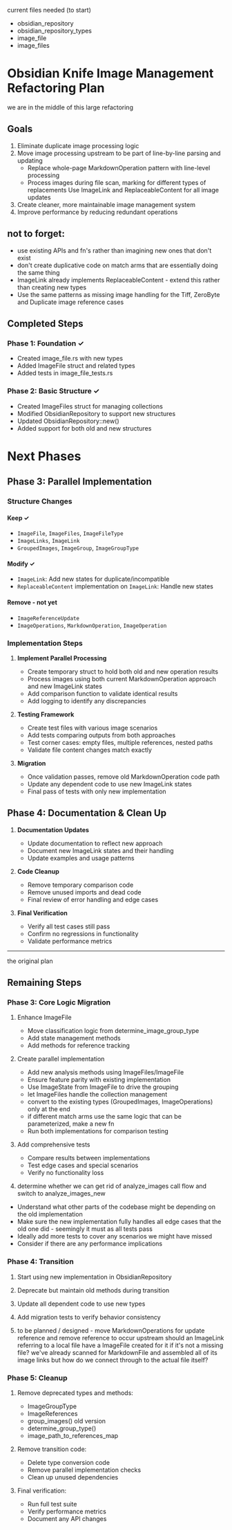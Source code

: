 current files needed (to start)
- obsidian_repository
- obsidian_repository_types
- image_file
- image_files

# Obsidian Knife Image Management Refactoring Plan
we are in the middle of this large refactoring

## Goals
1. Eliminate duplicate image processing logic
2. Move image processing upstream to be part of line-by-line parsing and updating
   - Replace whole-page MarkdownOperation pattern with line-level processing
   - Process images during file scan, marking for different types of replacements
   Use ImageLink and ReplaceableContent for all image updates
3. Create cleaner, more maintainable image management system
4. Improve performance by reducing redundant operations

## not to forget:
- use existing APIs and fn's rather than imagining new ones that don't exist
- don't create duplicative code on match arms that are essentially doing the same thing
- ImageLink already implements ReplaceableContent - extend this rather than creating new types
- Use the same patterns as missing image handling for the Tiff, ZeroByte and Duplicate image reference cases

## Completed Steps

### Phase 1: Foundation ✓
- Created image_file.rs with new types
- Added ImageFile struct and related types
- Added tests in image_file_tests.rs

### Phase 2: Basic Structure ✓
- Created ImageFiles struct for managing collections
- Modified ObsidianRepository to support new structures
- Updated ObsidianRepository::new()
- Added support for both old and new structures

# Next Phases

## Phase 3: Parallel Implementation

### Structure Changes
#### Keep ✓
- `ImageFile`, `ImageFiles`, `ImageFileType`
- `ImageLinks`, `ImageLink`
- `GroupedImages`, `ImageGroup`, `ImageGroupType`

#### Modify ✓
- `ImageLink`: Add new states for duplicate/incompatible 
- `ReplaceableContent` implementation on `ImageLink`: Handle new states

#### Remove - not yet
- `ImageReferenceUpdate`
- `ImageOperations`, `MarkdownOperation`, `ImageOperation`

### Implementation Steps
1. **Implement Parallel Processing**
   - Create temporary struct to hold both old and new operation results
   - Process images using both current MarkdownOperation approach and new ImageLink states
   - Add comparison function to validate identical results
   - Add logging to identify any discrepancies

2. **Testing Framework**
   - Create test files with various image scenarios
   - Add tests comparing outputs from both approaches
   - Test corner cases: empty files, multiple references, nested paths
   - Validate file content changes match exactly

3. **Migration**
   - Once validation passes, remove old MarkdownOperation code path
   - Update any dependent code to use new ImageLink states
   - Final pass of tests with only new implementation

## Phase 4: Documentation & Clean Up

1. **Documentation Updates**
   - Update documentation to reflect new approach
   - Document new ImageLink states and their handling
   - Update examples and usage patterns

2. **Code Cleanup**
   - Remove temporary comparison code
   - Remove unused imports and dead code
   - Final review of error handling and edge cases

3. **Final Verification**
   - Verify all test cases still pass
   - Confirm no regressions in functionality
   - Validate performance metrics

--- 

the original plan

## Remaining Steps

### Phase 3: Core Logic Migration
1. Enhance ImageFile
   - Move classification logic from determine_image_group_type
   - Add state management methods
   - Add methods for reference tracking

2. Create parallel implementation
   - Add new analysis methods using ImageFiles/ImageFile
   - Ensure feature parity with existing implementation
   - Use ImageState from ImageFile to drive the grouping
   - let ImageFiles handle the collection management
   - convert to the existing types (GroupedImages, ImageOperations) only at the end
   - if different match arms use the same logic that can be parameterized, make a new fn
   - Run both implementations for comparison testing

3. Add comprehensive tests
   - Compare results between implementations
   - Test edge cases and special scenarios
   - Verify no functionality loss

4.  determine whether we can get rid of analyze_images call flow and switch to analyze_images_new
   - Understand what other parts of the codebase might be depending on the old implementation
   - Make sure the new implementation fully handles all edge cases that the old one did - seemingly it must as all tests pass
   - Ideally add more tests to cover any scenarios we might have missed
   - Consider if there are any performance implications

### Phase 4: Transition
1. Start using new implementation in ObsidianRepository
2. Deprecate but maintain old methods during transition
3. Update all dependent code to use new types
4. Add migration tests to verify behavior consistency

5. to be planned / designed - move MarkdownOperations for update reference and remove reference to occur upstream
   should an ImageLink referring to a local file have a ImageFile created for it if it's not a missing file? 
   we've already scanned for MarkdownFile and assembled all of its image links but how do we connect through to the actual file itself?

### Phase 5: Cleanup
1. Remove deprecated types and methods:
   - ImageGroupType
   - ImageReferences
   - group_images() old version
   - determine_group_type()
   - image_path_to_references_map

2. Remove transition code:
   - Delete type conversion code
   - Remove parallel implementation checks
   - Clean up unused dependencies

3. Final verification:
   - Run full test suite
   - Verify performance metrics
   - Document any API changes
